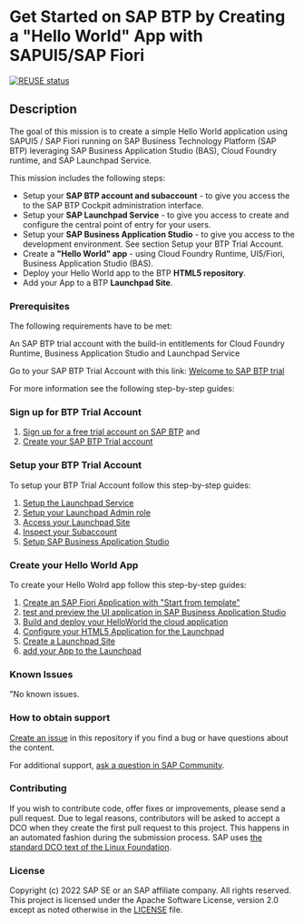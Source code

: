 # Get Started on SAP BTP by Creating a "Hello World" App with SAPUI5/SAP Fiori

[![REUSE status](https://api.reuse.software/badge/github.com/SAP-samples/btp-cloud-foundry-fiori-hello-world)](https://api.reuse.software/info/github.com/SAP-samples/btp-cloud-foundry-fiori-hello-world)

## Description
The goal of this mission is to create a simple Hello World application using SAPUI5 / SAP Fiori running on SAP Business Technology Platform (SAP BTP) leveraging SAP Business Application Studio (BAS), Cloud Foundry runtime, and SAP Launchpad Service.

This mission includes the following steps:

* Setup your **SAP BTP account and subaccount** - to give you access the to the SAP BTP Cockpit administration interface. 
* Setup your **SAP Launchpad Service** - to give you access to create and configure the central point of entry for your users.
* Setup your **SAP Business Application Studio** - to give you access to the development environment. See section Setup your BTP Trial Account.
* Create a **"Hello World" app** - using Cloud Foundry Runtime, UI5/Fiori, Business Application Studio (BAS).
* Deploy your Hello World app to the BTP **HTML5 repository**.
* Add your App to a BTP **Launchpad Site**.
 


### Prerequisites

The following requirements have to be met: 

An SAP BTP trial account with the build-in entitlements for Cloud Foundry Runtime, Business Application Studio and Launchpad Service

Go to your SAP BTP Trial Account with this link: [Welcome to SAP BTP trial](https://cockpit.hanatrial.ondemand.com/trial/#/home/trial)

For more information see the following step-by-step guides:

### Sign up for BTP Trial Account

1. [Sign up for a free trial account on SAP BTP](/2setup/2_Universal%20ID.md) and 
2. [Create your SAP BTP Trial account](/2setup/3_Setup%20Trial.md)


### Setup your BTP Trial Account

To setup your BTP Trial Account follow this step-by-step guides:

1. [Setup the Launchpad Service](/2setup/4_Setup%20Launchpad.md)
2. [Setup your Launchpad Admin role](/2setup/5_Launchpad%20Admin%20Role.md)
3. [Access your Launchpad Site](/2setup/6_Access%20Launchpad.md)
4. [Inspect your Subaccount](/2setup/7_Check%20Account.md)
5. [Setup SAP Business Application Studio](/3develop/1_BAS.md)



### Create your Hello World App

To create your Hello Wolrd app follow this step-by-step guides:

1. [Create an SAP Fiori Application with "Start from template"](/3develop/2_Create%20app.md)
2. [test and preview the UI application in SAP Business Application Studio](/3develop/3_Test.md)
3. [Build and deploy your HelloWorld the cloud application ](/3develop/4_Build.md)
4. [Configure your HTML5 Application for the Launchpad ](/3develop/5_Prepare%20Launchpad.md)
5. [Create a Launchpad Site](/3develop/6_Integrate.md)
6. [add your App to the Launchpad](/3develop/7_Add%20to%20Launchpad.md)
 

### Known Issues
"No known issues.

### How to obtain support
[Create an issue](https://github.com/SAP-samples/btp-cloud-foundry-fiori-hello-world/issues) in this repository if you find a bug or have questions about the content.
 
For additional support, [ask a question in SAP Community](https://answers.sap.com/questions/ask.html).

### Contributing
If you wish to contribute code, offer fixes or improvements, please send a pull request. Due to legal reasons, contributors will be asked to accept a DCO when they create the first pull request to this project. This happens in an automated fashion during the submission process. SAP uses [the standard DCO text of the Linux Foundation](https://developercertificate.org/).

### License
Copyright (c) 2022 SAP SE or an SAP affiliate company. All rights reserved. This project is licensed under the Apache Software License, version 2.0 except as noted otherwise in the [LICENSE](LICENSE) file.
